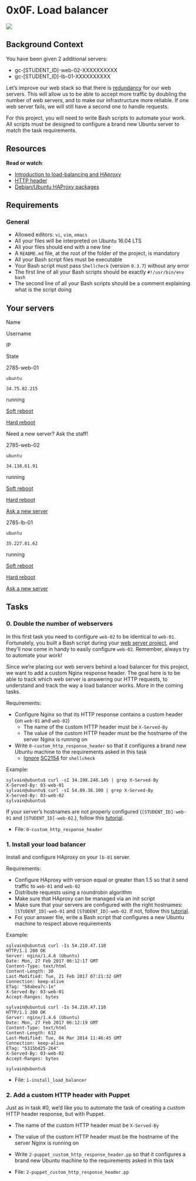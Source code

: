 # 0x0F. Load balancer


![](https://s3.amazonaws.com/intranet-projects-files/holbertonschool-sysadmin_devops/275/qfdked8.png)

## Background Context

You have been given 2 additional servers:

-   gc-[STUDENT_ID]-web-02-XXXXXXXXXX
-   gc-[STUDENT_ID]-lb-01-XXXXXXXXXX

Let’s improve our web stack so that there is  [redundancy](https://intranet.hbtn.io/rltoken/QiOC_I-8BeV4aNExIucC9Q "redundancy")  for our web servers. This will allow us to be able to accept more traffic by doubling the number of web servers, and to make our infrastructure more reliable. If one web server fails, we will still have a second one to handle requests.

For this project, you will need to write Bash scripts to automate your work. All scripts must be designed to configure a brand new Ubuntu server to match the task requirements.

## Resources

**Read or watch**:

-   [Introduction to load-balancing and HAproxy](https://intranet.hbtn.io/rltoken/ngIXarEyu8jZwOL3Y30PLQ "Introduction to load-balancing and HAproxy")
-   [HTTP header](https://intranet.hbtn.io/rltoken/v32JmcDrSiOnFBfqzXvs_Q "HTTP header")
-   [Debian/Ubuntu HAProxy packages](https://intranet.hbtn.io/rltoken/BXGrW_6ocecWaOJb7OK_WA "Debian/Ubuntu HAProxy packages")

## Requirements

### General

-   Allowed editors:  `vi`,  `vim`,  `emacs`
-   All your files will be interpreted on Ubuntu 16.04 LTS
-   All your files should end with a new line
-   A  `README.md`  file, at the root of the folder of the project, is mandatory
-   All your Bash script files must be executable
-   Your Bash script must pass  `Shellcheck`  (version  `0.3.7`) without any error
-   The first line of all your Bash scripts should be exactly  `#!/usr/bin/env bash`
-   The second line of all your Bash scripts should be a comment explaining what is the script doing

## Your servers

Name

Username

IP

State

2785-web-01

`ubuntu`

`34.75.82.215`

running

[Soft reboot](https://intranet.hbtn.io/servers/6072/soft_reboot)

[Hard reboot](https://intranet.hbtn.io/servers/6072/hard_reboot)

Need a new server? Ask the staff!

2785-web-02

`ubuntu`

`34.138.61.91`

running

[Soft reboot](https://intranet.hbtn.io/servers/6189/soft_reboot)

[Hard reboot](https://intranet.hbtn.io/servers/6189/hard_reboot)

[Ask a new server](https://intranet.hbtn.io/servers/6189/ask_new)

2785-lb-01

`ubuntu`

`35.227.81.62`

running

[Soft reboot](https://intranet.hbtn.io/servers/6190/soft_reboot)

[Hard reboot](https://intranet.hbtn.io/servers/6190/hard_reboot)

[Ask a new server](https://intranet.hbtn.io/servers/6190/ask_new)

## Tasks

### 0. Double the number of webservers

In this first task you need to configure  `web-02`  to be identical to  `web-01`. Fortunately, you built a Bash script during your  [web server project](https://intranet.hbtn.io/rltoken/YygI112jB085j-4C3dRX2A "web server project"), and they’ll now come in handy to easily configure  `web-02`. Remember, always try to automate your work!

Since we’re placing our web servers behind a load balancer for this project, we want to add a custom Nginx response header. The goal here is to be able to track which web server is answering our HTTP requests, to understand and track the way a load balancer works. More in the coming tasks.

Requirements:

-   Configure Nginx so that its HTTP response contains a custom header (on  `web-01`  and  `web-02`)
    -   The name of the custom HTTP header must be  `X-Served-By`
    -   The value of the custom HTTP header must be the hostname of the server Nginx is running on
-   Write  `0-custom_http_response_header`  so that it configures a brand new Ubuntu machine to the requirements asked in this task
    -   [Ignore](https://intranet.hbtn.io/rltoken/3AOvROMUNUrzxEWhli4GTw "Ignore")  [SC2154](https://intranet.hbtn.io/rltoken/i5f8DYX_rRYFz4hfbG_GJg "SC2154")  for  `shellcheck`

Example:

```
sylvain@ubuntu$ curl -sI 34.198.248.145 | grep X-Served-By
X-Served-By: 03-web-01
sylvain@ubuntu$ curl -sI 54.89.38.100 | grep X-Served-By
X-Served-By: 03-web-02
sylvain@ubuntu$

```

If your server’s hostnames are not properly configured (`[STUDENT_ID]-web-01`  and  `[STUDENT_ID]-web-02`.), follow this  [tutorial](https://intranet.hbtn.io/rltoken/h3tE_15RKe2QYWzPsjqNDA "tutorial").

-   File:  `0-custom_http_response_header`

### 1. Install your load balancer


Install and configure HAproxy on your  `lb-01`  server.

Requirements:

-   Configure HAproxy with version equal or greater than 1.5 so that it send traffic to  `web-01`  and  `web-02`
-   Distribute requests using a roundrobin algorithm
-   Make sure that HAproxy can be managed via an init script
-   Make sure that your servers are configured with the right hostnames:  `[STUDENT_ID]-web-01`  and  `[STUDENT_ID]-web-02`. If not, follow this  [tutorial](https://intranet.hbtn.io/rltoken/Tb9qeqRrtrO_b2uFpet9rw "tutorial").
-   For your answer file, write a Bash script that configures a new Ubuntu machine to respect above requirements

Example:

```
sylvain@ubuntu$ curl -Is 54.210.47.110
HTTP/1.1 200 OK
Server: nginx/1.4.6 (Ubuntu)
Date: Mon, 27 Feb 2017 06:12:17 GMT
Content-Type: text/html
Content-Length: 30
Last-Modified: Tue, 21 Feb 2017 07:21:32 GMT
Connection: keep-alive
ETag: "58abea7c-1e"
X-Served-By: 03-web-01
Accept-Ranges: bytes

sylvain@ubuntu$ curl -Is 54.210.47.110
HTTP/1.1 200 OK
Server: nginx/1.4.6 (Ubuntu)
Date: Mon, 27 Feb 2017 06:12:19 GMT
Content-Type: text/html
Content-Length: 612
Last-Modified: Tue, 04 Mar 2014 11:46:45 GMT
Connection: keep-alive
ETag: "5315bd25-264"
X-Served-By: 03-web-02
Accept-Ranges: bytes

sylvain@ubuntu$

```

-   File:  `1-install_load_balancer`

### 2. Add a custom HTTP header with Puppet

Just as in task #0, we’d like you to automate the task of creating a custom HTTP header response, but with Puppet.

-   The name of the custom HTTP header must be  `X-Served-By`
-   The value of the custom HTTP header must be the hostname of the server Nginx is running on
-   Write  `2-puppet_custom_http_response_header.pp`  so that it configures a brand new Ubuntu machine to the requirements asked in this task

-   File:  `2-puppet_custom_http_response_header.pp`
